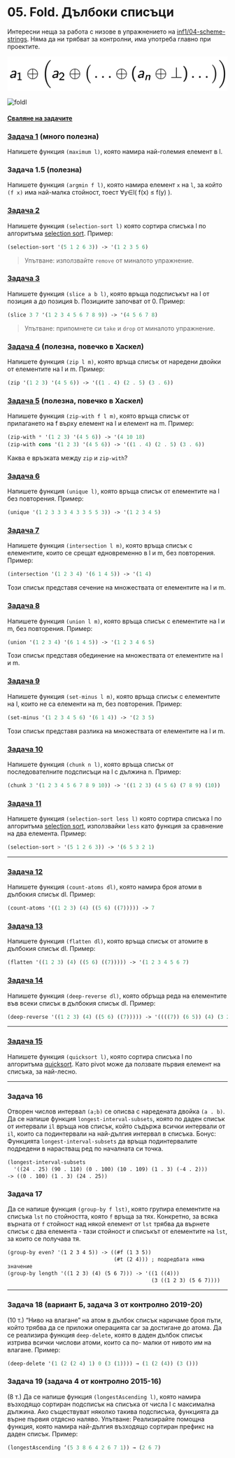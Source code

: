 # 05. Fold. Дълбоки списъци

Интересни неща за работа с низове в упражнението на [inf1/04-scheme-strings](https://github.com/triffon/fp-2022-23/tree/main/exercises/inf1/04-scheme-strings). Няма да ни трябват за контролни, има употреба главно при проектите.

![foldr](../../inf2/05/foldr.png)

![foldl](../../inf2/foldl-racket.png)

#### [Сваляне на задачите](https://download-directory.github.io/?url=https%3A%2F%2Fgithub.com%2Ftriffon%2Ffp-2022-23%2Ftree%2Fmaster%2Fexercises%2Fcs2%2F05.scheme.fold-deeplists)

### [Задача 1](./01.maximum.rkt) (много полезна)
Напишете функция `(maximum l)`,
която намира най-големия елемент в l.

### Задача 1.5 (полезна)
Напишете функция `(argmin f l)`,
която намира елемент `x` на `l`, за който `(f x)` има най-малка стойност, тоест ∀y∈l( f(x) ≤ f(y) ).

### [Задача 2](./02.selection-sort.rkt)
Напишете функция `(selection-sort l)`
която сортира списъка l по алгоритъма [selection sort](https://en.wikipedia.org/wiki/Selection_sort).
Пример:
```scheme
(selection-sort '(5 1 2 6 3)) -> '(1 2 3 5 6)
```
> Упътване: използвайте `remove` от миналото упражнение.

### [Задача 3](./03.slice.rkt)
Напишете функция `(slice a b l)`,
която връща подсписъкът на l от позиция a до позиция b. Позициите започват от 0.
Пример:
```scheme
(slice 3 7 '(1 2 3 4 5 6 7 8 9)) -> '(4 5 6 7 8)
```
> Упътване: припомнете си `take` и `drop` от миналото упражнение.

### [Задача 4](./04.zip.rkt) (полезна, повечко в Хаскел)
Напишете функция `(zip l m)`,
която връща списък от наредени двойки от елементите на l и m.
Пример:
```scheme
(zip '(1 2 3) '(4 5 6)) -> '((1 . 4) (2 . 5) (3 . 6))
```

### [Задача 5](./05.zip-with.rkt) (полезна, повечко в Хаскел)
Напишете функция `(zip-with f l m)`,
която връща списък от прилагането на f върху елемент на l и елемент на m.
Пример:
```scheme
(zip-with * '(1 2 3) '(4 5 6)) -> '(4 10 18)
(zip-with cons '(1 2 3) '(4 5 6)) -> '((1 . 4) (2 . 5) (3 . 6))
```
Каква е връзката между `zip` и `zip-with`?

### [Задача 6](./06.unique.rkt)
Напишете функция `(unique l)`,
която връща списък от елементите на l без повторения.
Пример:
```scheme
(unique '(1 2 3 3 3 4 3 3 5 5 3)) -> '(1 2 3 4 5)
```

### [Задача 7](./07.intersection.rkt)
Напишете функция `(intersection l m)`,
която връща списък с елементите, които се срещат едновременно в l и m, без повторения.
Пример:
```scheme
(intersection '(1 2 3 4) '(6 1 4 5)) -> '(1 4)
```
Този списък представя сечение на множествата от елементите на l и m.

### [Задача 8](./08.union.rkt)
Напишете функция `(union l m)`,
която връща списък с елементите на l и m, без повторения.
Пример:
```scheme
(union '(1 2 3 4) '(6 1 4 5)) -> '(1 2 3 4 6 5)
```
Този списък представя обединение на множествата от елементите на l и m.

### [Задача 9](./09.set-minus.rkt)
Напишете функция `(set-minus l m)`,
която връща списък с елементите на l, които не са елементи на m, без повторения.
Пример:
```scheme
(set-minus '(1 2 3 4 5 6) '(6 1 4)) -> '(2 3 5)
```
Този списък представя разлика на множествата от елементите на l и m.


### [Задача 10](./10.chunk.rkt)
Напишете функция `(chunk n l)`,
която връща списък от последователните подсписъци на l с дължина n.
Пример:
```scheme
(chunk 3 '(1 2 3 4 5 6 7 8 9 10)) -> '((1 2 3) (4 5 6) (7 8 9) (10))
```

### [Задача 11](./11.selection-sort.rkt)
Напишете функция `(selection-sort less l)`
която сортира списъка l по алгоритъма [selection sort](https://en.wikipedia.org/wiki/Selection_sort), използвайки `less` като функция за сравнение на два елемента.
Пример:
```scheme
(selection-sort > '(5 1 2 6 3)) -> '(6 5 3 2 1)
```

---

### [Задача 12](./12.count-atoms.rkt)
Напишете функция `(count-atoms dl)`,
която намира броя атоми в дълбокия списък dl.
Пример:
```scheme
(count-atoms '((1 2 3) (4) ((5 6) ((7))))) -> 7
```

### [Задача 13](./13.flatten.rkt)
Напишете функция `(flatten dl)`,
която връща списък от атомите в дълбокия списък dl.
Пример:
```scheme
(flatten '((1 2 3) (4) ((5 6) ((7))))) -> '(1 2 3 4 5 6 7)
```

### [Задача 14](./14.deep-reverse.rkt)
Напишете функция `(deep-reverse dl)`,
която обръща реда на елементите във всеки списък в дълбокия списък dl.
Пример:
```scheme
(deep-reverse '((1 2 3) (4) ((5 6) ((7))))) -> '((((7)) (6 5)) (4) (3 2 1))
```

---

### [Задача 15](./15.quicksort.rkt)
Напишете функция `(quicksort l)`,
която сортира списъка l по алгоритъма [quicksort](https://en.wikipedia.org/wiki/Quicksort). Като pivot може да ползвате първия елемент на списъка, за най-лесно.

---

### Задача 16
Отворен числов интервал `(a;b)` се описва с наредената двойка `(a . b)`. Да се напише функция `longest-interval-subsets`, която по даден списък от интервали `il` връща нов списък, който съдържа всички интервали от `il`, които са подинтервали на най-дългия интервал в списъка.
Бонус: Функцията `longest-interval-subsets` да връща подинтервалите подредени в нарастващ ред по началната си точка.
```
(longest-interval-subsets
  '((24 . 25) (90 . 110) (0 . 100) (10 . 109) (1 . 3) (-4 . 2)))
-> ((0 . 100) (1 . 3) (24 . 25))
```
### Задача 17
Да се напише функция `(group-by f lst)`, която групира елементите на списъка `lst` по стойността, която `f` връща за тях. Конкретно, за всяка върната от `f` стойност над някой елемент от `lst` трябва да върнете списък с два елемента - тази стойност и списъкът от елементите на `lst`, за които се получава тя.
```
(group-by even? '(1 2 3 4 5)) -> ((#f (1 3 5))
                                  (#t (2 4))) ; подредбата няма значение
(group-by length '((1 2 3) (4) (5 6 7))) -> '((1 ((4)))
                                              (3 ((1 2 3) (5 6 7))))
```

---

### Задача 18 (вариант Б, задача 3 от контролно 2019-20)
(10  т.)  “Ниво  на  влагане”  на  атом  в  дълбок  списък
наричаме броя пъти, който трябва да се приложи операцията car за
достигане до атома. Да се реализира функция `deep-delete`, която в
даден дълбок списък изтрива всички числови атоми, които са по-
малки от нивото им на влагане.
Пример:
```scheme
(deep-delete '(1 (2 (2 4) 1) 0 (3 (1)))) → (1 (2 (4)) (3 ()))
```

### Задача 19 (задача 4 от контролно 2015-16)
(8 т.) Да се напише функция  `(longestAscending l)`,
която намира възходящо сортиран подсписък на списъка от числа l с
максимална дължина. Ако съществуват няколко такива подсписъка,
функцията да върне първия отдясно наляво.
Упътване: Реализирайте  помощна  функция,  която  намира  най-дългия
възходящо сортиран префикс на даден списък.
Пример:
```scheme
(longestAscending ‘(5 3 8 6 4 2 6 7 1)) → (2 6 7)
```
